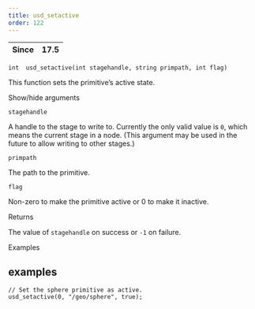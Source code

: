 ```yaml
---
title: usd_setactive
order: 122
---
```

| Since | 17.5 |
| --- | --- |

`int  usd_setactive(int stagehandle, string primpath, int flag)`

This function sets the primitive’s active state.

Show/hide arguments

`stagehandle`

A handle to the stage to write to. Currently the only valid value is `0`, which means the current stage in a node. (This argument may be used in the future to allow writing to other stages.)

`primpath`

The path to the primitive.

`flag`

Non-zero to make the primitive active or 0 to make it inactive.

Returns

The value of `stagehandle` on success or `-1` on failure.

Examples

## examples

```vex
// Set the sphere primitive as active.
usd_setactive(0, "/geo/sphere", true);

```

